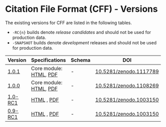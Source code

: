 ---
---

# Citation File Format (CFF) - Versions

The existing versions for CFF are listed in the following tables.

- `-RC{n}` builds denote *release candidates* and should not be used for production data.
- `-SNAPSHOT` builds denote *development* releases and should not be used for production data.

|       Version        |                                    Specifications                                    | Schema |                                 DOI                                 | Release |
|----------------------|--------------------------------------------------------------------------------------|--------|---------------------------------------------------------------------|---------|
| [1.0.1](/1.0.1) | Core module: [HTML](/1.0.1/specifications/), [PDF](/assets/pdf/cff-specifications-1.0.1.pdf) | -      | [10.5281/zenodo.1117789](https://doi.org/10.5281/zenodo.1117789)    |         |
| [1.0.0](/1.0.0) | Core module: [HTML](/1.0.0/specifications/), [PDF](/assets/pdf/cff-specifications-1.0.0.pdf) | -      | [10.5281/zenodo.1108269](http://doi.org/10.5281/zenodo.1108269)    |         |
| [1.0-RC1](/1.0-RC1/) | [HTML](/1.0-RC1/specifications/) , [PDF](/assets/pdf/cff-specifications-1.0-RC1.pdf) | -      | [10.5281/zenodo.1003150](https://doi.org/10.5281/zenodo.1003150)    |         |
| [0.9-RC1](/0.9-RC1/) | [HTML](/0.9-RC1/specifications/) , [PDF](/assets/pdf/cff-specifications-0.9-RC1.pdf) | -      | [10.5281/zenodo.1003150](https://doi.org/10.5281/zenodo.1003150) |         |
